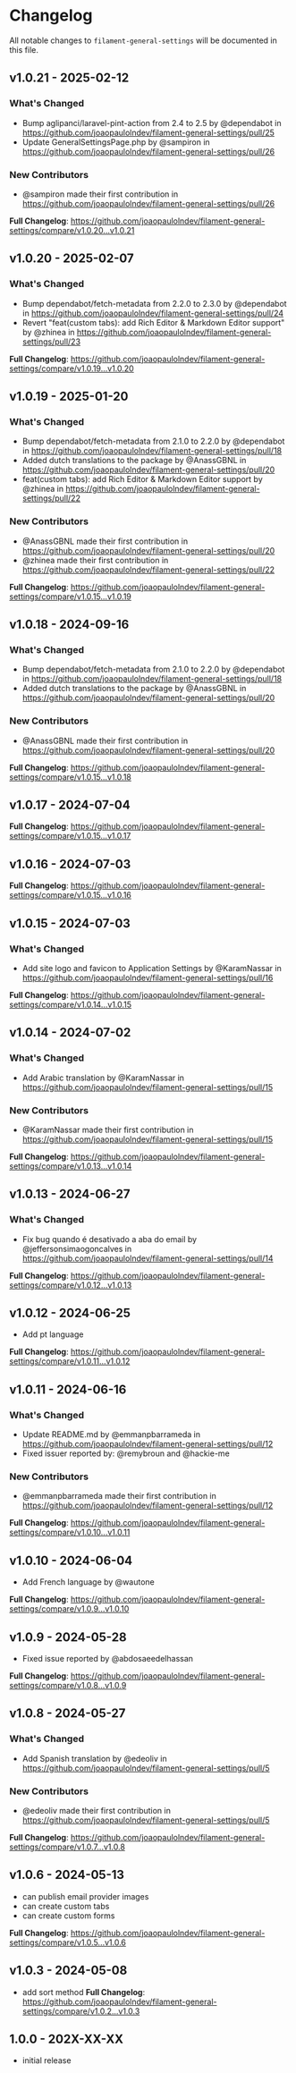# Changelog

All notable changes to `filament-general-settings` will be documented in this file.

## v1.0.21 - 2025-02-12

### What's Changed

* Bump aglipanci/laravel-pint-action from 2.4 to 2.5 by @dependabot in https://github.com/joaopaulolndev/filament-general-settings/pull/25
* Update GeneralSettingsPage.php by @sampiron in https://github.com/joaopaulolndev/filament-general-settings/pull/26

### New Contributors

* @sampiron made their first contribution in https://github.com/joaopaulolndev/filament-general-settings/pull/26

**Full Changelog**: https://github.com/joaopaulolndev/filament-general-settings/compare/v1.0.20...v1.0.21

## v1.0.20 - 2025-02-07

### What's Changed

* Bump dependabot/fetch-metadata from 2.2.0 to 2.3.0 by @dependabot in https://github.com/joaopaulolndev/filament-general-settings/pull/24
* Revert "feat(custom tabs): add Rich Editor & Markdown Editor support" by @zhinea in https://github.com/joaopaulolndev/filament-general-settings/pull/23

**Full Changelog**: https://github.com/joaopaulolndev/filament-general-settings/compare/v1.0.19...v1.0.20

## v1.0.19 - 2025-01-20

### What's Changed

* Bump dependabot/fetch-metadata from 2.1.0 to 2.2.0 by @dependabot in https://github.com/joaopaulolndev/filament-general-settings/pull/18
* Added dutch translations to the package by @AnassGBNL in https://github.com/joaopaulolndev/filament-general-settings/pull/20
* feat(custom tabs): add Rich Editor & Markdown Editor support by @zhinea in https://github.com/joaopaulolndev/filament-general-settings/pull/22

### New Contributors

* @AnassGBNL made their first contribution in https://github.com/joaopaulolndev/filament-general-settings/pull/20
* @zhinea made their first contribution in https://github.com/joaopaulolndev/filament-general-settings/pull/22

**Full Changelog**: https://github.com/joaopaulolndev/filament-general-settings/compare/v1.0.15...v1.0.19

## v1.0.18 - 2024-09-16

### What's Changed

* Bump dependabot/fetch-metadata from 2.1.0 to 2.2.0 by @dependabot in https://github.com/joaopaulolndev/filament-general-settings/pull/18
* Added dutch translations to the package by @AnassGBNL in https://github.com/joaopaulolndev/filament-general-settings/pull/20

### New Contributors

* @AnassGBNL made their first contribution in https://github.com/joaopaulolndev/filament-general-settings/pull/20

**Full Changelog**: https://github.com/joaopaulolndev/filament-general-settings/compare/v1.0.15...v1.0.18

## v1.0.17 - 2024-07-04

**Full Changelog**: https://github.com/joaopaulolndev/filament-general-settings/compare/v1.0.15...v1.0.17

## v1.0.16 - 2024-07-03

**Full Changelog**: https://github.com/joaopaulolndev/filament-general-settings/compare/v1.0.15...v1.0.16

## v1.0.15 - 2024-07-03

### What's Changed

* Add site logo and favicon to Application Settings by @KaramNassar in https://github.com/joaopaulolndev/filament-general-settings/pull/16

**Full Changelog**: https://github.com/joaopaulolndev/filament-general-settings/compare/v1.0.14...v1.0.15

## v1.0.14 - 2024-07-02

### What's Changed

* Add Arabic translation by @KaramNassar in https://github.com/joaopaulolndev/filament-general-settings/pull/15

### New Contributors

* @KaramNassar made their first contribution in https://github.com/joaopaulolndev/filament-general-settings/pull/15

**Full Changelog**: https://github.com/joaopaulolndev/filament-general-settings/compare/v1.0.13...v1.0.14

## v1.0.13 - 2024-06-27

### What's Changed

* Fix bug quando é desativado a aba do email by @jeffersonsimaogoncalves in https://github.com/joaopaulolndev/filament-general-settings/pull/14

**Full Changelog**: https://github.com/joaopaulolndev/filament-general-settings/compare/v1.0.12...v1.0.13

## v1.0.12 - 2024-06-25

- Add pt language

**Full Changelog**: https://github.com/joaopaulolndev/filament-general-settings/compare/v1.0.11...v1.0.12

## v1.0.11 - 2024-06-16

### What's Changed

* Update README.md by @emmanpbarrameda in https://github.com/joaopaulolndev/filament-general-settings/pull/12
* Fixed issuer reported by: @remybroun and @hackie-me

### New Contributors

* @emmanpbarrameda made their first contribution in https://github.com/joaopaulolndev/filament-general-settings/pull/12

**Full Changelog**: https://github.com/joaopaulolndev/filament-general-settings/compare/v1.0.10...v1.0.11

## v1.0.10 - 2024-06-04

- Add French language by @wautone

**Full Changelog**: https://github.com/joaopaulolndev/filament-general-settings/compare/v1.0.9...v1.0.10

## v1.0.9 - 2024-05-28

- Fixed issue reported by @abdosaeedelhassan

**Full Changelog**: https://github.com/joaopaulolndev/filament-general-settings/compare/v1.0.8...v1.0.9

## v1.0.8 - 2024-05-27

### What's Changed

* Add Spanish translation by @edeoliv in https://github.com/joaopaulolndev/filament-general-settings/pull/5

### New Contributors

* @edeoliv made their first contribution in https://github.com/joaopaulolndev/filament-general-settings/pull/5

**Full Changelog**: https://github.com/joaopaulolndev/filament-general-settings/compare/v1.0.7...v1.0.8

## v1.0.6 - 2024-05-13

- can publish email provider images
- can create custom tabs
- can create custom forms

**Full Changelog**: https://github.com/joaopaulolndev/filament-general-settings/compare/v1.0.5...v1.0.6

## v1.0.3 - 2024-05-08

- add sort method
  **Full Changelog**: https://github.com/joaopaulolndev/filament-general-settings/compare/v1.0.2...v1.0.3

## 1.0.0 - 202X-XX-XX

- initial release
